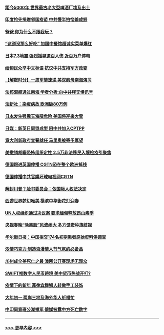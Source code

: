 #### [距今5000年 世界最古老大型啤酒厂埃及出土](../pages/prog202/a103054240.md?t=02142101) 
#### [印度抢先捐赠邻国疫苗 中共慢半拍恼羞成怒](../pages/prog202/a103054165.md?t=02142101) 
#### [爸爸 你为什么不跟我玩？](../pages/prog202/a103054158.md?t=02142101) 
#### [“这道没那么好吃” 加国中餐馆超诚实菜单爆红](../pages/prog202/a103054133.md?t=02142101) 
#### [日本7.3地震 强烈摇晃逾百人伤 近百万户停电](../pages/prog202/a103053408.md?t=02142101) 
#### [缅甸民众举中文标语 抗议中共支持军方政变](../pages/prog202/a103054049.md?t=02142101) 
#### [【解密时分】一周军情速递 美双航母南海演习](../pages/prog202/a103054079.md?t=02142101) 
#### [法核潜舰通过南海 学者分析:向中共释无惧讯号](../pages/prog202/a103054051.md?t=02142101) 
#### [法新社：染疫病故 欧洲破80万例](../pages/prog202/a103054037.md?t=02142101) 
#### [日本发生强震无海啸危险 美国将迎来大雪](../pages/prog202/a103053916.md?t=02142101) 
#### [日媒：新英日同盟成型 阻中共加入CPTPP](../pages/prog202/a103053868.md?t=02142101) 
#### [意大利新政府宣誓就任 马里奥被寄予厚望](../pages/prog202/a103053894.md?t=02142101) 
#### [美撤销胡塞恐怖组织定性 2.5万非法移民入境检疫引聚焦](../pages/prog202/a103053880.md?t=02142101) 
#### [德国跟进英国停播 CGTN恐在整个欧洲掉线](../pages/prog202/a103053820.md?t=02142101) 
#### [德国停播中共官媒环球电视网CGTN](../pages/prog202/a103053742.md?t=02142101) 
#### [解封川普？脸书委员会：依国际人权法决定](../pages/prog202/a103053732.md?t=02142101) 
#### [西游世界梦幻唯美 横滨中华街花灯迎春](../pages/prog202/a103053699.md?t=02142101) 
#### [UN人权组织通过决议案 要求缅甸释放昂山素季](../pages/prog202/a103053392.md?t=02142101) 
#### [央视春晚“涂黑脸”风波闹大 多方谴责种族歧视](../pages/prog202/a103053374.md?t=02142101) 
#### [华尔街日报：中国拒交174名初期患者原始资料供调查](../pages/prog202/a103053248.md?t=02142101) 
#### [浓情巧克力 制造浪漫情人节气氛的必备品](../pages/prog202/a103053135.md?t=02142101) 
#### [加州成全美死亡之最 澳网公开赛现场无观众](../pages/prog202/a103053144.md?t=02142101) 
#### [SWIFT推数字人民币跨境 美中货币热战开打?](../pages/prog202/a103053106.md?t=02142101) 
#### [疫情下的新年 菲律宾舞狮人转做手工装饰](../pages/prog202/a103053131.md?t=02142101) 
#### [大年初一 两岸三地及海外华人祈福忙](../pages/prog202/a103053148.md?t=02142101) 
#### [中印同意班公湖撤军 俄媒披露中方死亡数字](../pages/prog202/a103053091.md?t=02142101) 

----
#### [ >>> 更早内容 <<< ](../indexes/prog202-earlier.md)
